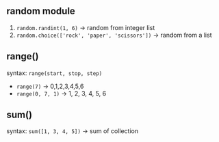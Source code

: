 ## random module
1. `random.randint(1, 6)` -> random from integer list
2. `random.choice(['rock', 'paper', 'scissors'])` -> random from a list 


## range()
syntax: `range(start, stop, step)` 

-   `range(7)` -> 0,1,2,3,4,5,6
-   `range(0, 7, 1)` -> 1, 2, 3, 4, 5, 6

## sum() 
syntax: `sum([1, 3, 4, 5])` -> sum of collection 

